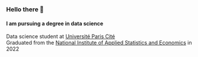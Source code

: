 ### Hello there 👋

#### I am pursuing a degree in data science

Data science student at [Université Paris Cité](https://u-paris.fr/)<br>
Graduated from the  [National Institute of Applied Statistics and Economics](https://insea.ac.ma/) in 2022<br>
